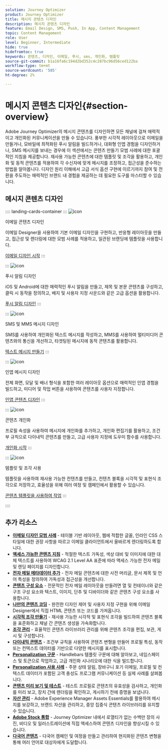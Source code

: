 ```yaml
---
solution: Journey Optimizer
product: Journey Optimizer
title: 메시지 콘텐츠 디자인
description: 메시지 콘텐츠 디자인
feature: Email Design, SMS, Push, In App, Content Management
topic: Content Management
role: User
level: Beginner, Intermediate
hide: true
hidefromtoc: true
keywords: 콘텐츠, 디자인, 이메일, 푸시, sms, 개인화, 템플릿
source-git-commit: b1a16fa6c194d2bd352c4c287bc96d56ced122ba
workflow-type: tm+mt
source-wordcount: '585'
ht-degree: 2%

---
```


# 메시지 콘텐츠 디자인{#section-overview}

Adobe Journey Optimizer의 메시지 콘텐츠를 디자인하면 모든 채널에 걸쳐 매력적이고 개인화된 커뮤니케이션을 만들 수 있습니다. 풍부한 시각적 레이아웃으로 이메일을 만들거나, 모바일에 최적화된 푸시 알림을 빌드하거나, 대화형 인앱 경험을 디자인하거나, SMS 메시지를 보내는 경우에 이 섹션에서는 콘텐츠 만들기 모범 사례에 대한 포괄적인 지침을 제공합니다. 재사용 가능한 콘텐츠에 대한 템플릿 및 조각을 활용하고, 개인화 및 동적 콘텐츠를 적용하여 각 수신자에 맞게 메시지를 조정하고, 접근성을 준수하는 방법을 알아봅니다. 디자인 원리 이해에서 고급 서식 옵션 구현에 이르기까지 참여 및 전환을 주도하는 매력적인 브랜드 내 경험을 제공하는 데 필요한 도구를 마스터할 수 있습니다.

## 메시지 콘텐츠 디자인

:::: landing-cards-container
:::
![icon](https://cdn.experienceleague.adobe.com/icons/email.svg)

이메일 콘텐츠 디자인

이메일 Designer을 사용하여 기본 이메일 디자인을 구현하고, 반응형 레이아웃을 만들고, 접근성 및 렌더링에 대한 모범 사례를 적용하고, 일관된 브랜딩에 템플릿을 사용합니다.

[이메일 디자인 시작](../email/get-started-email-design.md)
:::

:::
![icon](https://cdn.experienceleague.adobe.com/icons/mobile.svg)

푸시 알림 디자인

iOS 및 Android에 대한 매력적인 푸시 알림을 만들고, 제목 및 본문 콘텐츠를 구성하고, 클릭 시 동작을 정의하고, 배지 및 사용자 지정 사운드와 같은 고급 옵션을 활용합니다.

[푸시 알림 디자인](../push/design-push.md)
:::

:::
![icon](https://cdn.experienceleague.adobe.com/icons/chat.svg)

SMS 및 MMS 메시지 디자인

SMS를 사용하여 개인화된 텍스트 메시지를 작성하고, MMS를 사용하여 멀티미디어 콘텐츠와의 통신을 개선하고, 타겟팅된 메시지에 동적 콘텐츠를 활용합니다.

[텍스트 메시지 만들기](../sms/create-sms.md)
:::

:::
![icon](https://cdn.experienceleague.adobe.com/icons/device-mobile.svg)

인앱 메시지 디자인

전체 화면, 모달 및 배너 형식을 포함한 여러 레이아웃 옵션으로 매력적인 인앱 경험을 빌드하고, 미디어 및 작업 버튼을 사용하여 콘텐츠를 사용자 지정합니다.

[인앱 콘텐츠 디자인](../in-app/design-in-app.md)
:::

:::
![icon](https://cdn.experienceleague.adobe.com/icons/personalization.svg)

콘텐츠 개인화

프로필 속성을 사용하여 메시지에 개인화를 추가하고, 개인화 편집기를 활용하고, 조건부 규칙으로 다이내믹 콘텐츠를 만들고, 고급 사용자 지정에 도우미 함수를 사용합니다.

[개인화 시작](../personalization/personalize.md)
:::

:::
![icon](https://cdn.experienceleague.adobe.com/icons/duplicate.svg)

템플릿 및 조각 사용

템플릿을 사용하여 재사용 가능한 컨텐츠를 만들고, 컨텐츠 블록을 시각적 및 표현식 조각으로 저장하고, 효율성을 위해 여러 여정 및 캠페인에서 활용할 수 있습니다.

[콘텐츠 템플릿을 사용하여 작업](../content-management/use-content-templates.md)
:::

::::


## 추가 리소스

- **[이메일 디자인 모범 사례](../email/get-started-email-design.md#best-practices)** - 테이블 기반 레이아웃, 웹에 적합한 글꼴, 인라인 CSS 스타일에 대한 권장 사항을 따르고 이메일 클라이언트에서 올바르게 렌더링하도록 합니다.
- **[액세스 가능한 콘텐츠 지침](../email/accessible-content.md)** - 적절한 텍스트 가독성, 색상 대비 및 이미지에 대한 대체 텍스트를 사용하여 WCAG 2.1 Level AA 표준에 따라 액세스 가능한 전자 메일 및 랜딩 페이지를 디자인합니다.
- **[전자 메일 메타데이터 추가](../email/email-metadata.md)** - 전자 메일 콘텐츠에 대한 사전 머리글, 문서 제목 및 언어 특성을 정의하여 가독성과 접근성을 개선합니다.
- **[콘텐츠 구성 요소](../email/content-components.md)** - 전문적인 전자 메일 레이아웃을 만들려면 열 및 컨테이너와 같은 구조 구성 요소와 텍스트, 이미지, 단추 및 디바이더와 같은 콘텐츠 구성 요소를 사용합니다.
- **[나만의 콘텐츠 코딩](../email/code-content.md)** - 완전한 디자인 제어 및 사용자 지정 구현을 위해 이메일 Designer에서 직접 HTML 콘텐츠 또는 코드를 가져옵니다.
- **[시각적 조각 만들기](../content-management/create-fragments.md)** - 재사용 가능한 시각적 및 표현식 조각을 빌드하여 콘텐츠 블록을 표준화하고 채널 간 콘텐츠 생성을 가속화합니다.
- **[조각 관리](../content-management/manage-fragments.md)** - 효율적인 콘텐츠 라이브러리 관리를 위해 콘텐츠 조각을 편집, 보관, 게시 및 구성합니다.
- **[다이내믹 콘텐츠](../personalization/dynamic-content.md)** - 조건부 규칙을 사용하여 콘텐츠 변형을 만들어 프로필 특성, 동작 또는 컨텍스트 데이터를 기반으로 다양한 메시지를 표시합니다.
- **[Personalization 구문](../personalization/personalization-syntax.md)** - Handlebars 템플릿 구문에 대해 알아보고, 네임스페이스 및 토큰으로 작업하고, 고급 개인화 시나리오에 대한 식을 빌드합니다.
- **[Personalization 사용 사례](../personalization/personalization-use-case.md)** - 주문 상태 알림, 장바구니 포기 이메일, 프로필 및 컨텍스트 데이터가 포함된 고객 충성도 프로그램 커뮤니케이션 등 실제 사례를 살펴봅니다.
- **[콘텐츠 미리 보기 및 테스트](../content-management/preview-test.md)** - 테스트 프로필로 콘텐츠의 유효성을 검사하고, 개인화를 미리 보고, 장치 간에 렌더링을 확인하고, 게시하기 전에 증명을 보냅니다.
- **[자산 관리](../integrations/assets.md)** - Adobe Experience Manager Assets Essentials를 활용하여 메시지를 보강하고, 브랜드 자산을 관리하고, 중앙 집중식 콘텐츠 라이브러리를 유지할 수 있습니다.
- **[Adobe Stock 통합](../integrations/stock.md)** - Journey Optimizer 내에서 로열티가 없는 수백만 장의 사진, 비디오 및 일러스트레이션에 직접 액세스하여 콘텐츠 디자인을 향상시킬 수 있습니다.
- **[다국어 콘텐츠](../content-management/multilingual-gs.md)** - 다국어 캠페인 및 여정을 만들고 관리하여 현지화된 콘텐츠 변형을 통해 여러 언어로 대상자에게 도달합니다.

